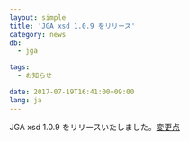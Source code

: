 ```yaml
---
layout: simple
title: 'JGA xsd 1.0.9 をリリース'
category: news
db:
  - jga

tags:
  - お知らせ

date: 2017-07-19T16:41:00+09:00
lang: ja
---
```


<p>JGA xsd 1.0.9 をリリースいたしました。<a href="https://github.com/ddbj/pub/tree/master/docs/jga">変更点</a></p>
